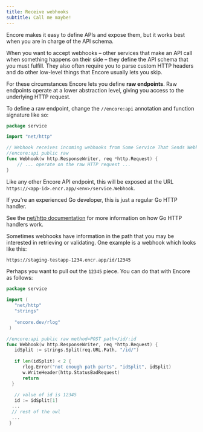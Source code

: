 ```yaml
---
title: Receive webhooks
subtitle: Call me maybe!
---
```


Encore makes it easy to define APIs and expose them, but it works best when you are in charge of the API schema.

When you want to accept webhooks – other services that make an API call when something happens on their side –
they define the API schema that you must fulfill. They also often require you to parse custom HTTP headers and do
other low-level things that Encore usually lets you skip.

For these circumstances Encore lets you define **raw endpoints**. Raw endpoints operate at a lower abstraction level,
giving you access to the underlying HTTP request.

To define a raw endpoint, change the `//encore:api` annotation and function signature like so:

```go
package service

import "net/http"

// Webhook receives incoming webhooks from Some Service That Sends Webhooks.
//encore:api public raw
func Webhook(w http.ResponseWriter, req *http.Request) {
    // ... operate on the raw HTTP request ...
}
```

Like any other Encore API endpoint, this will be exposed at the URL <br/>
`https://<app-id>.encr.app/<env>/service.Webhook`.

If you're an experienced Go developer, this is just a regular Go HTTP handler.

See the <a href="https://pkg.go.dev/net/http#Handler" target="_blank" rel="nofollow">net/http documentation</a>
for more information on how Go HTTP handlers work.

Sometimes webhooks have information in the path that you may be interested in retrieving or validating. One example is a webhook which looks like this:
```
https://staging-testapp-1234.encr.app/id/12345
```
Perhaps you want to pull out the `12345` piece. You can do that with Encore as follows:

```go
package service  
  
import (  
   "net/http"  
   "strings"  
  
   "encore.dev/rlog"
 )

//encore:api public raw method=POST path=/id/:id
func Webhook(w http.ResponseWriter, req *http.Request) {  
   idSplit := strings.Split(req.URL.Path, "/id/")  
   
   if len(idSplit) < 2 {  
      rlog.Error("not enough path parts", "idSplit", idSplit)  
      w.WriteHeader(http.StatusBadRequest)  
      return  
  }  
   
   // value of id is 12345
   id := idSplit[1]
  ...
  // rest of the owl
  ...
 }
```
